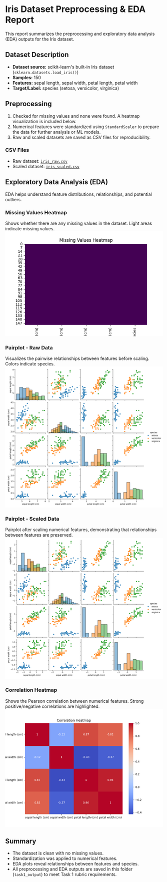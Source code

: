 # Iris Dataset Preprocessing & EDA Report

This report summarizes the preprocessing and exploratory data analysis (EDA) outputs for the Iris dataset.

## Dataset Description
- **Dataset source:** scikit-learn's built-in Iris dataset (`sklearn.datasets.load_iris()`)
- **Samples:** 150
- **Features:** sepal length, sepal width, petal length, petal width
- **Target/Label:** species (setosa, versicolor, virginica)

## Preprocessing
1. Checked for missing values and none were found. A heatmap visualization is included below.
2. Numerical features were standardized using `StandardScaler` to prepare the data for further analysis or ML models.
3. Raw and scaled datasets are saved as CSV files for reproducibility.

### CSV Files
- Raw dataset: [`iris_raw.csv`](iris_raw.csv)
- Scaled dataset: [`iris_scaled.csv`](iris_scaled.csv)

## Exploratory Data Analysis (EDA)
EDA helps understand feature distributions, relationships, and potential outliers.

### Missing Values Heatmap
Shows whether there are any missing values in the dataset. Light areas indicate missing values.
![Missing Values](iris_missing_values.png)

### Pairplot - Raw Data
Visualizes the pairwise relationships between features before scaling. Colors indicate species.
![Pairplot Raw](iris_pairplot_raw.png)

### Pairplot - Scaled Data
Pairplot after scaling numerical features, demonstrating that relationships between features are preserved.
![Pairplot Scaled](iris_pairplot_scaled.png)

### Correlation Heatmap
Shows the Pearson correlation between numerical features. Strong positive/negative correlations are highlighted.
![Correlation Heatmap](iris_correlation_heatmap.png)

## Summary
- The dataset is clean with no missing values.
- Standardization was applied to numerical features.
- EDA plots reveal relationships between features and species.
- All preprocessing and EDA outputs are saved in this folder (`task1_output`) to meet Task 1 rubric requirements.
